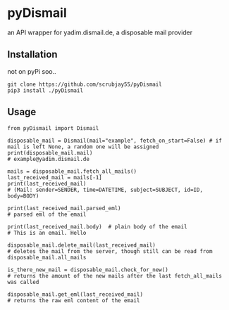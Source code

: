 pyDismail
==============

an API wrapper for yadim.dismail.de, a disposable mail provider

Installation
------------
not on pyPi soo..
    
    git clone https://github.com/scrubjay55/pyDismail
    pip3 install ./pyDismail


Usage
-----

    from pyDismail import Dismail
	
    disposable_mail = Dismail(mail="example", fetch_on_start=False) # if mail is left None, a random one will be assigned
	print(disposable_mail.mail)
	# example@yadim.dismail.de
	
	mails = disposable_mail.fetch_all_mails()
    last_received_mail = mails[-1]
	print(last_received_mail)
	# (Mail: sender=SENDER, time=DATETIME, subject=SUBJECT, id=ID, body=BODY)
	
	print(last_received_mail.parsed_eml)
	# parsed eml of the email
	
	print(last_received_mail.body)  # plain body of the email
	# This is an email. Hello
	
	disposable_mail.delete_mail(last_received_mail)
    # deletes the mail from the server, though still can be read from disposable_mail.all_mails

    is_there_new_mail = disposable_mail.check_for_new()
    # returns the amount of the new mails after the last fetch_all_mails was called
    
	disposable_mail.get_eml(last_received_mail)
    # returns the raw eml content of the email
